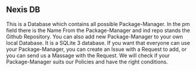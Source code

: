 ## Nexis DB

This is a Database which contains all possible Package-Manager. In the pm field there is the Name From the Package-Manager and ind repo stands the Github Repository. You can also add new Package-Manager to your own local Database. It is a SQLite 3 database. If you want that everyone can use your Package-Manager, you can create an Issue with a Request to add, or you can send us a Massage with the Request. We will check if your Package-Manager suits our Policies and have the right conditions.